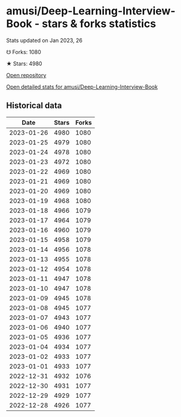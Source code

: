 # amusi/Deep-Learning-Interview-Book - stars & forks statistics

Stats updated on Jan 2023, 26

☋ Forks: 1080

★ Stars: 4980

[Open repository](https://github.com/amusi/Deep-Learning-Interview-Book)

[Open detailed stats for amusi/Deep-Learning-Interview-Book](https://reviewgithub.com/rep/amusi/Deep-Learning-Interview-Book)

## Historical data
| Date | Stars | Forks |
|------|-------|-------|
| 2023-01-26 | 4980 | 1080 | 
| 2023-01-25 | 4979 | 1080 | 
| 2023-01-24 | 4978 | 1080 | 
| 2023-01-23 | 4972 | 1080 | 
| 2023-01-22 | 4969 | 1080 | 
| 2023-01-21 | 4969 | 1080 | 
| 2023-01-20 | 4969 | 1080 | 
| 2023-01-19 | 4968 | 1080 | 
| 2023-01-18 | 4966 | 1079 | 
| 2023-01-17 | 4964 | 1079 | 
| 2023-01-16 | 4960 | 1079 | 
| 2023-01-15 | 4958 | 1079 | 
| 2023-01-14 | 4956 | 1078 | 
| 2023-01-13 | 4955 | 1078 | 
| 2023-01-12 | 4954 | 1078 | 
| 2023-01-11 | 4947 | 1078 | 
| 2023-01-10 | 4947 | 1078 | 
| 2023-01-09 | 4945 | 1078 | 
| 2023-01-08 | 4945 | 1077 | 
| 2023-01-07 | 4943 | 1077 | 
| 2023-01-06 | 4940 | 1077 | 
| 2023-01-05 | 4936 | 1077 | 
| 2023-01-04 | 4934 | 1077 | 
| 2023-01-02 | 4933 | 1077 | 
| 2023-01-01 | 4933 | 1077 | 
| 2022-12-31 | 4932 | 1076 | 
| 2022-12-30 | 4931 | 1077 | 
| 2022-12-29 | 4929 | 1077 | 
| 2022-12-28 | 4926 | 1077 | 

